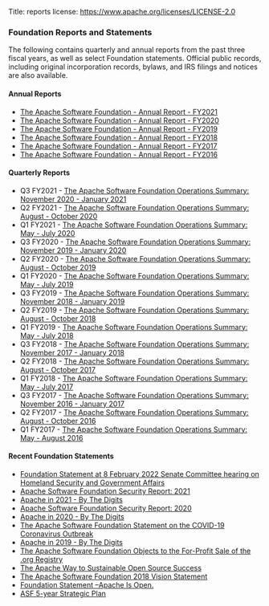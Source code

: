 Title: reports
license: https://www.apache.org/licenses/LICENSE-2.0

### Foundation Reports and Statements

The following contains quarterly and annual reports from the past three fiscal years, as well as select Foundation statements. Official public records, including original incorporation records, bylaws, and IRS filings and notices are also available.

#### Annual Reports

*   [The Apache Software Foundation - Annual Report - FY2021](https://www.apache.org/foundation/docs/FY2021AnnualReport.pdf)
*   [The Apache Software Foundation - Annual Report - FY2020](https://s.apache.org/FY2020AnnualReport)
*   [The Apache Software Foundation - Annual Report - FY2019](https://s.apache.org/FY2019AnnualReport)
*   [The Apache Software Foundation - Annual Report - FY2018](https://s.apache.org/FY2018AnnualReport)
*   [The Apache Software Foundation - Annual Report - FY2017](https://s.apache.org/FY2017AnnualReport)
*   [The Apache Software Foundation - Annual Report - FY2016](https://s.apache.org/Ccml)

#### Quarterly Reports

*   Q3 FY2021 - [The Apache Software Foundation Operations Summary: November 2020 - January 2021](https://s.apache.org/Q3FY2021)
*   Q2 FY2021 - [The Apache Software Foundation Operations Summary: August - October 2020](https://s.apache.org/Q2FY2021)
*   Q1 FY2021 - [The Apache Software Foundation Operations Summary: May - July 2020](https://s.apache.org/2mefr)
*   Q3 FY2020 - [The Apache Software Foundation Operations Summary: November 2019 - January 2020](https://s.apache.org/r6s5u)
*   Q2 FY2020 - [The Apache Software Foundation Operations Summary: August - October 2019](https://s.apache.org/2kv2n)
*   Q1 FY2020 - [The Apache Software Foundation Operations Summary: May - July 2019](https://s.apache.org/a6s40)
*   Q3 FY2019 - [The Apache Software Foundation Operations Summary: November 2018 - January 2019](https://s.apache.org/nUxz)
*   Q2 FY2019 - [The Apache Software Foundation Operations Summary: August - October 2018](https://s.apache.org/d2Fq)
*   Q1 FY2019 - [The Apache Software Foundation Operations Summary: May - July 2018](https://s.apache.org/qiKn)
*   Q3 FY2018 - [The Apache Software Foundation Operations Summary: November 2017 - January 2018](https://s.apache.org/UtBD)
*   Q2 FY2018 - [The Apache Software Foundation Operations Summary: August - October 2017](https://s.apache.org/j1GJ)
*   Q1 FY2018 - [The Apache Software Foundation Operations Summary: May - July 2017](https://s.apache.org/cEUm)
*   Q3 FY2017 - [The Apache Software Foundation Operations Summary: November 2016 - January 2017](https://s.apache.org/NKFz)
*   Q2 FY2017 - [The Apache Software Foundation Operations Summary: August - October 2016](https://s.apache.org/oTOF)
*   Q1 FY2017 - [The Apache Software Foundation Operations Summary: May - August 2016](https://s.apache.org/1BsV)

#### Recent Foundation Statements

*   [Foundation Statement at 8 February 2022 Senate Committee hearing on Homeland Security and Government Affairs]( https://blogs.apache.org/foundation/entry/foundation-statement-at-8-february)
*   [Apache Software Foundation Security Report: 2021](https://blogs.apache.org/foundation/entry/apache-software-foundation-security-report2)
*   [Apache in 2021 - By The Digits](https://blogs.apache.org/foundation/entry/apache-in-2021-by-the)
*   [Apache Software Foundation Security Report: 2020](https://blogs.apache.org/foundation/entry/apache-software-foundation-security-report1)
*   [Apache in 2020 - By The Digits](https://s.apache.org/Apache2020Digits)
*   [The Apache Software Foundation Statement on the COVID-19 Coronavirus Outbreak](https://s.apache.org/COVID-19)
*   [Apache in 2019 - By The Digits](https://s.apache.org/Apache2019Digits)
*   [The Apache Software Foundation Objects to the For-Profit Sale of the .org Registry](https://s.apache.org/zkthl)
*   [The Apache Way to Sustainable Open Source Success](https://s.apache.org/GhnI)
*   [The Apache Software Foundation 2018 Vision Statement](https://s.apache.org/zqC3)
*   [Foundation Statement –Apache Is Open.](https://s.apache.org/PIRA)
*   [ASF 5-year Strategic Plan](https://www.apache.org/board/plan.html)
